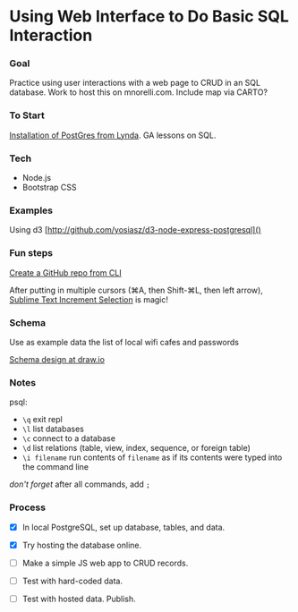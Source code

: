 # Using Web Interface to Do Basic SQL Interaction

### Goal 
Practice using user interactions with a web page to CRUD in an SQL database.  Work to host this on mnorelli.com.  Include map via CARTO?

### To Start
[Installation of PostGres from Lynda](https://www.lynda.com/PostgreSQL-tutorials/Getting-most-out-Quick-Start/73930/93124-4.html).
GA lessons on SQL.


### Tech
- Node.js
- Bootstrap CSS

### Examples
Using d3 [http://github.com/yosiasz/d3-node-express-postgresql]()

### Fun steps
[Create a GitHub repo from CLI](https://stackoverflow.com/questions/2423777/is-it-possible-to-create-a-remote-repo-on-github-from-the-cli-without-opening-br)

After putting in multiple cursors  (⌘A, then Shift-⌘L, then left arrow), [Sublime Text Increment Selection](https://github.com/yulanggong/IncrementSelection) is magic!


### Schema
Use as example data the list of local wifi cafes and passwords

[Schema design at draw.io](https://www.draw.io/#G0B3r-2ApUW3VzbVl0NFlHQUNRRkk)

### Notes
psql:

- ```\q``` exit repl
- ```\l``` list databases
- ```\c``` connect to a database
- ```\d``` list relations (table, view, index, sequence, or foreign table)
- ```\i filename``` run contents of ```filename``` as if its contents were typed into the command line

*don't forget* after all commands, add ```;```

### Process
- [x] In local PostgreSQL, set up database, tables, and data.
- [x] Try hosting the database online.
- [ ] Make a simple JS web app to CRUD records.
- [ ] Test with hard-coded data.
- [ ] Test with hosted data.
Publish.


